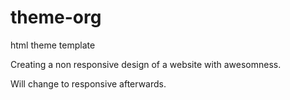 theme-org
=========

html theme template

Creating a non responsive design of a website with awesomness.

Will change to responsive afterwards.
